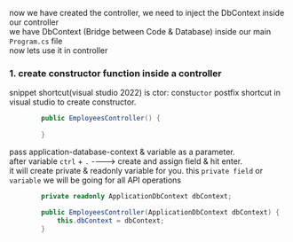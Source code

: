 now we have created the controller, we need to inject the DbContext inside our controller  
we have DbContext (Bridge between Code & Database) inside our main `Program.cs` file  
now lets use it in controller  

### 1. create constructor function inside a controller  
snippet shortcut(visual studio 2022) is ctor: constu`ctor` postfix shortcut in visual studio to create constructor.    
```C#
        public EmployeesController() {
            
        }
```  
pass application-database-context & variable as a parameter.  
after variable `ctrl` + `.` ----> create and assign field & hit enter.  
it will create private & readonly variable for you. 
this `private field` or `variable` we will be going for all API operations  
```C#
        private readonly ApplicationDbContext dbContext;

        public EmployeesController(ApplicationDbContext dbContext) {
            this.dbContext = dbContext;
        }
```  
